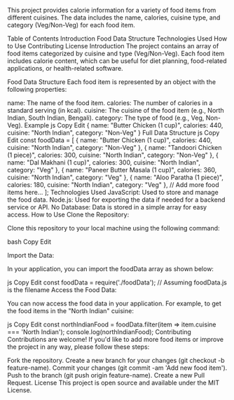 This project provides calorie information for a variety of food items from different cuisines. The data includes the name, calories, cuisine type, and category (Veg/Non-Veg) for each food item.

Table of Contents
Introduction
Food Data Structure
Technologies Used
How to Use
Contributing
License
Introduction
The project contains an array of food items categorized by cuisine and type (Veg/Non-Veg). Each food item includes calorie content, which can be useful for diet planning, food-related applications, or health-related software.

Food Data Structure
Each food item is represented by an object with the following properties:

name: The name of the food item.
calories: The number of calories in a standard serving (in kcal).
cuisine: The cuisine of the food item (e.g., North Indian, South Indian, Bengali).
category: The type of food (e.g., Veg, Non-Veg).
Example
js
Copy
Edit
{
  name: "Butter Chicken (1 cup)",
  calories: 440,
  cuisine: "North Indian",
  category: "Non-Veg"
}
Full Data Structure
js
Copy
Edit
const foodData = [
    { name: "Butter Chicken (1 cup)", calories: 440, cuisine: "North Indian", category: "Non-Veg" },
    { name: "Tandoori Chicken (1 piece)", calories: 300, cuisine: "North Indian", category: "Non-Veg" },
    { name: "Dal Makhani (1 cup)", calories: 300, cuisine: "North Indian", category: "Veg" },
    { name: "Paneer Butter Masala (1 cup)", calories: 360, cuisine: "North Indian", category: "Veg" },
    { name: "Aloo Paratha (1 piece)", calories: 180, cuisine: "North Indian", category: "Veg" },
    // Add more food items here...
];
Technologies Used
JavaScript: Used to store and manage the food data.
Node.js: Used for exporting the data if needed for a backend service or API.
No Database: Data is stored in a simple array for easy access.
How to Use
Clone the Repository:

Clone this repository to your local machine using the following command:

bash
Copy
Edit

Import the Data:

In your application, you can import the foodData array as shown below:

js
Copy
Edit
const foodData = require('./foodData'); // Assuming foodData.js is the filename
Access the Food Data:

You can now access the food data in your application. For example, to get the food items in the "North Indian" cuisine:

js
Copy
Edit
const northIndianFood = foodData.filter(item => item.cuisine === 'North Indian');
console.log(northIndianFood);
Contributing
Contributions are welcome! If you'd like to add more food items or improve the project in any way, please follow these steps:

Fork the repository.
Create a new branch for your changes (git checkout -b feature-name).
Commit your changes (git commit -am 'Add new food item').
Push to the branch (git push origin feature-name).
Create a new Pull Request.
License
This project is open source and available under the MIT License.
